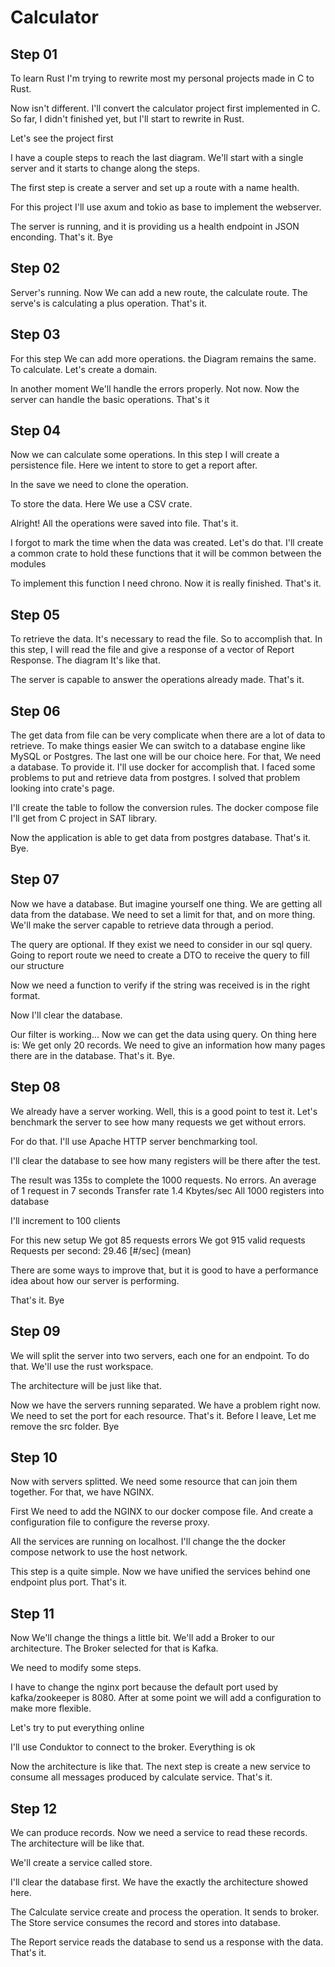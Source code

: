 # Calculator

## Step 01
To learn Rust I'm trying to rewrite most my personal projects made in C to Rust.

Now isn't different. I'll convert the calculator project first implemented in C.
So far, I didn't finished yet, but I'll start to rewrite in Rust.

Let's see the project first

I have a couple steps to reach the last diagram. We'll start with a single server
and it starts to change along the steps.

The first step is create a server and set up a route with a name health.

For this project I'll use axum and tokio as base to implement the webserver.

The server is running, and it is providing us a health endpoint in JSON enconding.
That's it. Bye

## Step 02

Server's running. Now We can add a new route, the calculate route. 
The serve's is calculating a plus operation. That's it.

## Step 03

For this step We can add more operations. the Diagram remains the same.
To calculate. Let's create a domain.

In another moment We'll handle the errors properly. Not now.
Now the server can handle the basic operations. That's it

## Step 04

Now we can calculate some operations. In this step I will create a persistence file.
Here we intent to store to get a report after.

In the save we need to clone the operation.

To store the data. Here We use a CSV crate.

Alright! All the operations were saved into file. That's it.

I forgot to mark the time when the data was created. Let's do that.
I'll create a common crate to hold these functions that it will be common between the modules

To implement this function I need chrono.
Now it is really finished. That's it.

## Step 05
To retrieve the data. It's necessary to read the file.
So to accomplish that. In this step, I will read the file and give a response of a vector 
of Report Response. The diagram It's like that.

The server is capable to answer the operations already made. That's it.

## Step 06
The get data from file can be very complicate when there are a lot of data to retrieve.
To make things easier We can switch to a database engine like MySQL or Postgres.
The last one will be our choice here. For that, We need a database. To provide it. I'll use docker for accomplish that. I faced some problems to put and retrieve data from postgres. I solved that problem looking into crate's page.

I'll create the table to follow the conversion rules.
The docker compose file I'll get from C project in SAT library.

Now the application is able to get data from postgres database. That's it. Bye.

## Step 07

Now we have a database. But imagine yourself one thing. We are getting all data from the database. We need to set a limit for that, and on more thing. We'll make the server capable to retrieve data through a period.

The query are optional. If they exist we need to consider in our sql query.
Going to report route we need to create a DTO to receive the query to fill our structure

Now we need a function to verify if the string was received is in the right format.

Now I'll clear the database.

Our filter is working...
Now we can get the data using query. On thing here is: We get only 20 records. We need to give an information how many pages there are in the database. That's it. Bye.

## Step 08
We already have a server working. Well, this is a good point to test it. Let's benchmark the server to see how many requests we get without errors.

For do that. I'll use Apache HTTP server benchmarking tool.

I'll clear the database to see how many registers will be there after the test.

The result was 135s to complete the 1000 requests. No errors.
An average of 1 request in 7 seconds
Transfer rate 1.4 Kbytes/sec
All 1000 registers into database

I'll increment to 100 clients

For this new setup
We got 85 requests errors
We got 915 valid requests
Requests per second:    29.46 [#/sec] (mean)

There are some ways to improve that, but it is good to have a performance idea about how our server is performing.

That's it. Bye

## Step 09
We will split the server into two servers, each one for an endpoint.
To do that. We'll use the rust workspace.

The architecture will be just like that.

Now we have the servers running separated. We have a problem right now. We need to set the
port for each resource. That's it. Before I leave, Let me remove the src folder. Bye

## Step 10
Now with servers splitted. We need some resource that can join them together.
For that, we have NGINX. 

First We need to add the NGINX to our docker compose file.
And create a configuration file to configure the reverse proxy.

All the services are running on localhost. I'll change the the docker compose network 
to use the host network.

This step is a quite simple. Now we have unified the services behind one endpoint plus port. That's it.

## Step 11

Now We'll change the things a little bit. We'll add a Broker to our architecture.
The Broker selected for that is Kafka.

We need to modify some steps.

I have to change the nginx port because the default port used by kafka/zookeeper is 8080. After at some point we will add a configuration to make more flexible.

Let's try to put everything online

I'll use Conduktor to connect to the broker.
Everything is ok

Now the architecture is like that. The next step is create a new service to consume 
all messages produced by calculate service. That's it.

## Step 12

We can produce records. Now we need a service to read these records.
The architecture will be like that.

We'll create a service called store.

I'll clear the database first.
We have the exactly the architecture showed here.

The Calculate service create and process the operation. It sends to broker. The Store service consumes the record and stores into database.

The Report service reads the database to send us a response with the data. That's it.
